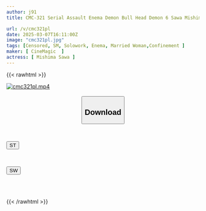 ```yaml
---
author: j91
title: CMC-321 Serial Assault Enema Demon Bull Head Demon 6 Sawa Mishima

url: /v/cmc321pl
date: 2025-03-07T16:11:00Z
image: "cmc321pl.jpg"
tags: [Censored, SM, Solowork, Enema, Married Woman,Confinement	]
maker: [ CineMagic  ]
actress: [ Mishima Sawa ]
---
```



{{< rawhtml >}}

<div class="video" data-videoid="4vzLqLk6GpuKXgb">
    <a href="javascript:;">
        <img src="/v/cmc321pl/cmc321pl.jpg" width="WIDTH" height="HEIGHT" alt="cmc321pl.mp4" loading="lazy">
    </a>
</div>

<script type="text/javascript" src="https://j91.asia/asset/on-demand-st.js"></script>

<br>
  <link rel="stylesheet" href="https://j91.asia/asset/bs5.css">
  
  <center>
  <button class="btn btn-primary" type="button" data-bs-toggle="collapse" data-bs-target=".multi-collapse" aria-expanded="false" aria-controls="multiCollapseExample1 multiCollapseExample2"><h2>Download</h2></button></center>
</p>
<div class="row">
  <div class="col">
    <div class="collapse multi-collapse" id="multiCollapseExample1">
      <div class="card card-body">
	      	      <br>
<div class="buttons">  
<p><a href="/v/cmc321pl/st.html" target="_blank"><button class="btn-hover color-3"><i class="fa fa-download"></i> ST</button></a></p></div>
    </div>
  </div>
</div>
  <div class="col">
    <div class="collapse multi-collapse" id="multiCollapseExample2">
      <div class="card card-body">
	      <br>
<div class="buttons">
<p><a href="/v/cmc321pl/sw.html" target="_blank"><button class="btn-hover color-2"><i class="fa fa-download"></i> SW</button></a></p></div>
<br><br>
      </div>
    </div>
  </div>
</div>

{{< /rawhtml >}}